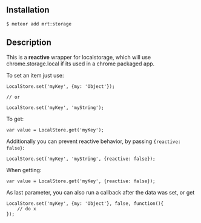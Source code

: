 Installation
-----------

    $ meteor add mrt:storage


Description
-----------

This is a **reactive** wrapper for localstorage, which will use chrome.storage.local if its used in a chrome packaged app.

To set an item just use:

    LocalStore.set('myKey', {my: 'Object'});

    // or

    LocalStore.set('myKey', 'myString');

To get:

    var value = LocalStore.get('myKey');


Additionally you can prevent reactive behavior, by passing `{reactive: false}`:


    LocalStore.set('myKey', 'myString', {reactive: false});

When getting:

    var value = LocalStore.get('myKey', {reactive: false});


As last parameter, you can also run a callback after the data was set, or get

    LocalStore.set('myKey', {my: 'Object'}, false, function(){
    	// do x	
	});

